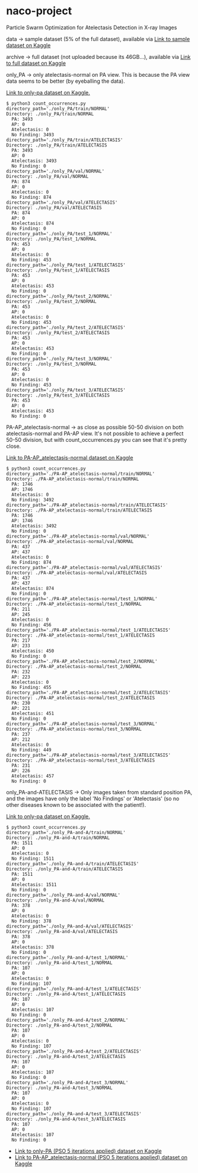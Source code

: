 # naco-project
Particle Swarm Optimization for Atelectasis Detection in X-ray Images

data -> sample dataset (5% of the full dataset), available via [Link to sample dataset on Kaggle](https://www.kaggle.com/datasets/nih-chest-xrays/sample)

archive -> full dataset (not uploaded because its 46GB...), available via [Link to full dataset on Kaggle](https://www.kaggle.com/datasets/nih-chest-xrays/data)

only_PA -> only atelectasis-normal on PA view. This is because the PA view data seems to be better (by eyeballing the data).

[Link to only-pa dataset on Kaggle.](https://www.kaggle.com/datasets/lisanneweidmann/only-pa)
```
$ python3 count_occurrences.py 
directory_path='./only_PA/train/NORMAL'
Directory: ./only_PA/train/NORMAL
  PA: 3493
  AP: 0
  Atelectasis: 0
  No Finding: 3493
directory_path='./only_PA/train/ATELECTASIS'
Directory: ./only_PA/train/ATELECTASIS
  PA: 3493
  AP: 0
  Atelectasis: 3493
  No Finding: 0
directory_path='./only_PA/val/NORMAL'
Directory: ./only_PA/val/NORMAL
  PA: 874
  AP: 0
  Atelectasis: 0
  No Finding: 874
directory_path='./only_PA/val/ATELECTASIS'
Directory: ./only_PA/val/ATELECTASIS
  PA: 874
  AP: 0
  Atelectasis: 874
  No Finding: 0
directory_path='./only_PA/test_1/NORMAL'
Directory: ./only_PA/test_1/NORMAL
  PA: 453
  AP: 0
  Atelectasis: 0
  No Finding: 453
directory_path='./only_PA/test_1/ATELECTASIS'
Directory: ./only_PA/test_1/ATELECTASIS
  PA: 453
  AP: 0
  Atelectasis: 453
  No Finding: 0
directory_path='./only_PA/test_2/NORMAL'
Directory: ./only_PA/test_2/NORMAL
  PA: 453
  AP: 0
  Atelectasis: 0
  No Finding: 453
directory_path='./only_PA/test_2/ATELECTASIS'
Directory: ./only_PA/test_2/ATELECTASIS
  PA: 453
  AP: 0
  Atelectasis: 453
  No Finding: 0
directory_path='./only_PA/test_3/NORMAL'
Directory: ./only_PA/test_3/NORMAL
  PA: 453
  AP: 0
  Atelectasis: 0
  No Finding: 453
directory_path='./only_PA/test_3/ATELECTASIS'
Directory: ./only_PA/test_3/ATELECTASIS
  PA: 453
  AP: 0
  Atelectasis: 453
  No Finding: 0
```

PA-AP_atelectasis-normal -> as close as possible 50-50 division on both atelectasis-normal and PA-AP view. It's not possible to achieve a perfect 50-50 division, but with count_occurrences.py you can see that it's pretty close.

[Link to PA-AP_atelectasis-normal dataset on Kaggle](https://www.kaggle.com/datasets/lisanneweidmann/pa-ap-atelectasis-normal)
```
$ python3 count_occurrences.py 
directory_path='./PA-AP_atelectasis-normal/train/NORMAL'
Directory: ./PA-AP_atelectasis-normal/train/NORMAL
  PA: 1746
  AP: 1746
  Atelectasis: 0
  No Finding: 3492
directory_path='./PA-AP_atelectasis-normal/train/ATELECTASIS'
Directory: ./PA-AP_atelectasis-normal/train/ATELECTASIS
  PA: 1746
  AP: 1746
  Atelectasis: 3492
  No Finding: 0
directory_path='./PA-AP_atelectasis-normal/val/NORMAL'
Directory: ./PA-AP_atelectasis-normal/val/NORMAL
  PA: 437
  AP: 437
  Atelectasis: 0
  No Finding: 874
directory_path='./PA-AP_atelectasis-normal/val/ATELECTASIS'
Directory: ./PA-AP_atelectasis-normal/val/ATELECTASIS
  PA: 437
  AP: 437
  Atelectasis: 874
  No Finding: 0
directory_path='./PA-AP_atelectasis-normal/test_1/NORMAL'
Directory: ./PA-AP_atelectasis-normal/test_1/NORMAL
  PA: 211
  AP: 245
  Atelectasis: 0
  No Finding: 456
directory_path='./PA-AP_atelectasis-normal/test_1/ATELECTASIS'
Directory: ./PA-AP_atelectasis-normal/test_1/ATELECTASIS
  PA: 217
  AP: 233
  Atelectasis: 450
  No Finding: 0
directory_path='./PA-AP_atelectasis-normal/test_2/NORMAL'
Directory: ./PA-AP_atelectasis-normal/test_2/NORMAL
  PA: 232
  AP: 223
  Atelectasis: 0
  No Finding: 455
directory_path='./PA-AP_atelectasis-normal/test_2/ATELECTASIS'
Directory: ./PA-AP_atelectasis-normal/test_2/ATELECTASIS
  PA: 230
  AP: 221
  Atelectasis: 451
  No Finding: 0
directory_path='./PA-AP_atelectasis-normal/test_3/NORMAL'
Directory: ./PA-AP_atelectasis-normal/test_3/NORMAL
  PA: 237
  AP: 212
  Atelectasis: 0
  No Finding: 449
directory_path='./PA-AP_atelectasis-normal/test_3/ATELECTASIS'
Directory: ./PA-AP_atelectasis-normal/test_3/ATELECTASIS
  PA: 231
  AP: 226
  Atelectasis: 457
  No Finding: 0
```
only_PA-and-ATELECTASIS -> Only images taken from standard position PA, and the images have only the label 'No Findings' or 'Atelectasis' (so no other diseases known to be associated with the patient!). 

[Link to only-pa dataset on Kaggle.](https://www.kaggle.com/datasets/lisanneweidmann/only-pa-and-atelectasis)
```
$ python3 count_occurrences.py 
directory_path='./only_PA-and-A/train/NORMAL'
Directory: ./only_PA-and-A/train/NORMAL
  PA: 1511
  AP: 0
  Atelectasis: 0
  No Finding: 1511
directory_path='./only_PA-and-A/train/ATELECTASIS'
Directory: ./only_PA-and-A/train/ATELECTASIS
  PA: 1511
  AP: 0
  Atelectasis: 1511
  No Finding: 0
directory_path='./only_PA-and-A/val/NORMAL'
Directory: ./only_PA-and-A/val/NORMAL
  PA: 378
  AP: 0
  Atelectasis: 0
  No Finding: 378
directory_path='./only_PA-and-A/val/ATELECTASIS'
Directory: ./only_PA-and-A/val/ATELECTASIS
  PA: 378
  AP: 0
  Atelectasis: 378
  No Finding: 0
directory_path='./only_PA-and-A/test_1/NORMAL'
Directory: ./only_PA-and-A/test_1/NORMAL
  PA: 107
  AP: 0
  Atelectasis: 0
  No Finding: 107
directory_path='./only_PA-and-A/test_1/ATELECTASIS'
Directory: ./only_PA-and-A/test_1/ATELECTASIS
  PA: 107
  AP: 0
  Atelectasis: 107
  No Finding: 0
directory_path='./only_PA-and-A/test_2/NORMAL'
Directory: ./only_PA-and-A/test_2/NORMAL
  PA: 107
  AP: 0
  Atelectasis: 0
  No Finding: 107
directory_path='./only_PA-and-A/test_2/ATELECTASIS'
Directory: ./only_PA-and-A/test_2/ATELECTASIS
  PA: 107
  AP: 0
  Atelectasis: 107
  No Finding: 0
directory_path='./only_PA-and-A/test_3/NORMAL'
Directory: ./only_PA-and-A/test_3/NORMAL
  PA: 107
  AP: 0
  Atelectasis: 0
  No Finding: 107
directory_path='./only_PA-and-A/test_3/ATELECTASIS'
Directory: ./only_PA-and-A/test_3/ATELECTASIS
  PA: 107
  AP: 0
  Atelectasis: 107
  No Finding: 0
```

- [Link to only-PA (PSO 5 iterations applied) dataset on Kaggle]( https://www.kaggle.com/datasets/lisanneweidmann/only-pa-pso5)
- [Link to PA-AP_atelectasis-normal (PSO 5 iterations applied) dataset on Kaggle](https://www.kaggle.com/datasets/lisanneweidmann/pa-ap-atelectasis-normal-pso5)


